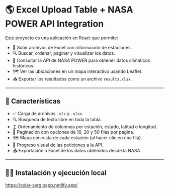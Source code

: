 # 🌎 Excel Upload Table + NASA POWER API Integration

Este proyecto es una aplicación en React que permite:

- 📂 Subir archivos de Excel con información de estaciones.
- 🔍 Buscar, ordenar, paginar y visualizar los datos.
- 📡 Consultar la API de NASA POWER para obtener datos climáticos históricos.
- 🗺️ Ver las ubicaciones en un mapa interactivo usando Leaflet.
- 📥 Exportar los resultados como un archivo `results.xlsx`.

---

## 🚀 Características

- ✅ Carga de archivos `.xls` y `.xlsx`.
- 🔍 Búsqueda de texto libre en toda la tabla.
- ↕ Ordenamiento de columnas por estación, estado, latitud o longitud.
- 📑 Paginación con opciones de 10, 20 y 50 filas por página.
- 🗺️ Mapa con vista de cada estación (al hacer clic en una fila).
- 🔄 Progreso visual de las peticiones a la API.
- 📤 Exportación a Excel de los datos obtenidos desde la NASA.

---

## 🧑‍💻 Instalación y ejecución local

https://solar-sergioapp.netlify.app/
